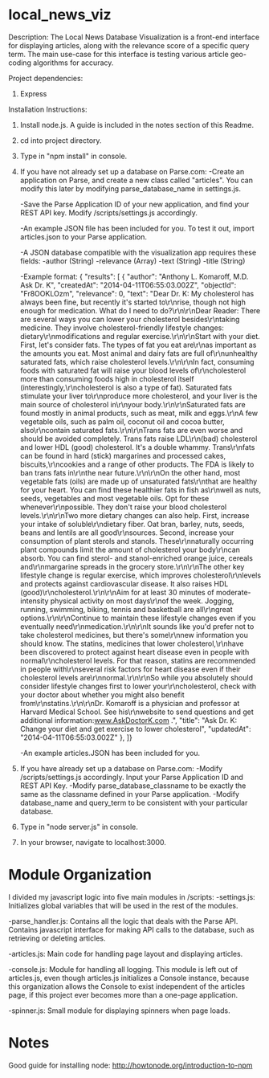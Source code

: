 local_news_viz
==============
Description:
The Local News Database Visualization is a front-end interface for displaying articles,
along with the relevance score of a specific query term. The main use-case for this interface
is testing various article geo-coding algorithms for accuracy.

Project dependencies:
1) Express

Installation Instructions:
1) Install node.js. A guide is included in the notes section of this Readme.
2) cd into project directory.
3) Type in "npm install" in console.
4) If you have not already set up a database on Parse.com:
	-Create an application on Parse, and create a new class called "articles". You can modify 
	this later by modifying parse_database_name in settings.js. 
	
	-Save the Parse Application ID of your new application, and find your REST API key. Modify 
	/scripts/settings.js accordingly.
	
	-An example JSON file has been included for you. To test it out, import articles.json 
	to your Parse application.
	
	-A JSON database compatible with the visualization app requires these fields:
		-author (String)
		-relevance (Array)
		-text (String)
		-title (String)
	
	-Example format: 
	{ "results": [
		{
			"author": "Anthony L. Komaroff, M.D. Ask Dr. K",
			"createdAt": "2014-04-11T06:55:03.002Z",
			"objectId": "Fr8OOKLOzm",
			"relevance": 0,
			"text": "Dear Dr. K: My cholesterol has always been fine, but recently it's started to\r\nrise, though not high enough for medication. What do I need to do?\r\n\r\nDear Reader: There are several ways you can lower your cholesterol besides\r\ntaking medicine. They involve cholesterol-friendly lifestyle changes: dietary\r\nmodifications and regular exercise.\r\n\r\nStart with your diet. First, let's consider fats. The types of fat you eat are\r\nas important as the amounts you eat. Most animal and dairy fats are full of\r\nunhealthy saturated fats, which raise cholesterol levels.\r\n\r\nIn fact, consuming foods with saturated fat will raise your blood levels of\r\ncholesterol more than consuming foods high in cholesterol itself (interestingly,\r\ncholesterol is also a type of fat). Saturated fats stimulate your liver to\r\nproduce more cholesterol, and your liver is the main source of cholesterol in\r\nyour body.\r\n\r\nSaturated fats are found mostly in animal products, such as meat, milk and eggs.\r\nA few vegetable oils, such as palm oil, coconut oil and cocoa butter, also\r\ncontain saturated fats.\r\n\r\nTrans fats are even worse and should be avoided completely. Trans fats raise LDL\r\n(bad) cholesterol and lower HDL (good) cholesterol. It's a double whammy. Trans\r\nfats can be found in hard (stick) margarines and processed cakes, biscuits,\r\ncookies and a range of other products. The FDA is likely to ban trans fats in\r\nthe near future.\r\n\r\nOn the other hand, most vegetable fats (oils) are made up of unsaturated fats\r\nthat are healthy for your heart. You can find these healthier fats in fish as\r\nwell as nuts, seeds, vegetables and most vegetable oils. Opt for these whenever\r\npossible. They don't raise your blood cholesterol levels.\r\n\r\nTwo more dietary changes can also help. First, increase your intake of soluble\r\ndietary fiber. Oat bran, barley, nuts, seeds, beans and lentils are all good\r\nsources. Second, increase your consumption of plant sterols and stanols. These\r\nnaturally occurring plant compounds limit the amount of cholesterol your body\r\ncan absorb. You can find sterol- and stanol-enriched orange juice, cereals and\r\nmargarine spreads in the grocery store.\r\n\r\nThe other key lifestyle change is regular exercise, which improves cholesterol\r\nlevels and protects against cardiovascular disease. It also raises HDL (good)\r\ncholesterol.\r\n\r\nAim for at least 30 minutes of moderate-intensity physical activity on most days\r\nof the week. Jogging, running, swimming, biking, tennis and basketball are all\r\ngreat options.\r\n\r\nContinue to maintain these lifestyle changes even if you eventually need\r\nmedication.\r\n\r\nIt sounds like you'd prefer not to take cholesterol medicines, but there's some\r\nnew information you should know. The statins, medicines that lower cholesterol,\r\nhave been discovered to protect against heart disease even in people with normal\r\ncholesterol levels. For that reason, statins are recommended in people with\r\nseveral risk factors for heart disease   even if their cholesterol levels are\r\nnormal.\r\n\r\nSo while you absolutely should consider lifestyle changes first to lower your\r\ncholesterol, check with your doctor about whether you might also benefit from\r\nstatins.\r\n\r\nDr. Komaroff is a physician and professor at Harvard Medical School. See his\r\nwebsite to send questions and get additional information:www.AskDoctorK.com .",
			"title": "Ask Dr. K: Change your diet and get exercise to lower cholesterol",
			"updatedAt": "2014-04-11T06:55:03.002Z"
		},
	]}
	
	-An example articles.JSON has been included for you.
	
5) If you have already set up a database on Parse.com:
	-Modify /scripts/settings.js accordingly. Input your Parse Application ID and
	REST API Key. 
	-Modify parse_database_classname to be exactly the same as the classname defined in
	your Parse application.
	-Modify database_name and query_term to be consistent with your particular database.

6) Type in "node server.js" in console.
7) In your browser, navigate to localhost:3000.

Module Organization
=========================
I divided my javascript logic into five main modules in /scripts:
-settings.js: Initializes global variables that will be used in the rest of the modules.

-parse_handler.js: Contains all the logic that deals with the Parse API. Contains javascript
interface for making API calls to the database, such as retrieving or deleting articles.

-articles.js: Main code for handling page layout and displaying articles.

-console.js: Module for handling all logging. This module is left out of articles.js, even
though articles.js initializes a Console instance, because this organization allows the Console
to exist independent of the articles page, if this project ever becomes more than a one-page
application.

-spinner.js: Small module for displaying spinners when page loads.

Notes
=========================
Good guide for installing node: http://howtonode.org/introduction-to-npm
